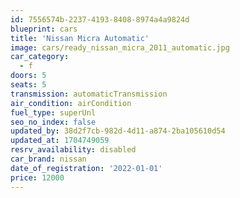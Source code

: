 ```yaml
---
id: 7556574b-2237-4193-8408-8974a4a9824d
blueprint: cars
title: 'Nissan Micra Automatic'
image: cars/ready_nissan_micra_2011_automatic.jpg
car_category:
  - f
doors: 5
seats: 5
transmission: automaticTransmission
air_condition: airCondition
fuel_type: superUnl
seo_no_index: false
updated_by: 38d2f7cb-982d-4d11-a874-2ba105610d54
updated_at: 1704749059
resrv_availability: disabled
car_brand: nissan
date_of_registration: '2022-01-01'
price: 12000
---
```

